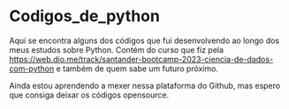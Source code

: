 # Codigos_de_python
Aqui se encontra alguns dos códigos que fui desenvolvendo ao longo dos meus estudos sobre Python. 
Contém do curso que fiz pela https://web.dio.me/track/santander-bootcamp-2023-ciencia-de-dados-com-python e também de quem sabe um futuro próximo.

Ainda estou aprendendo a mexer nessa plataforma do Github, mas espero que consiga deixar os códigos opensource.
